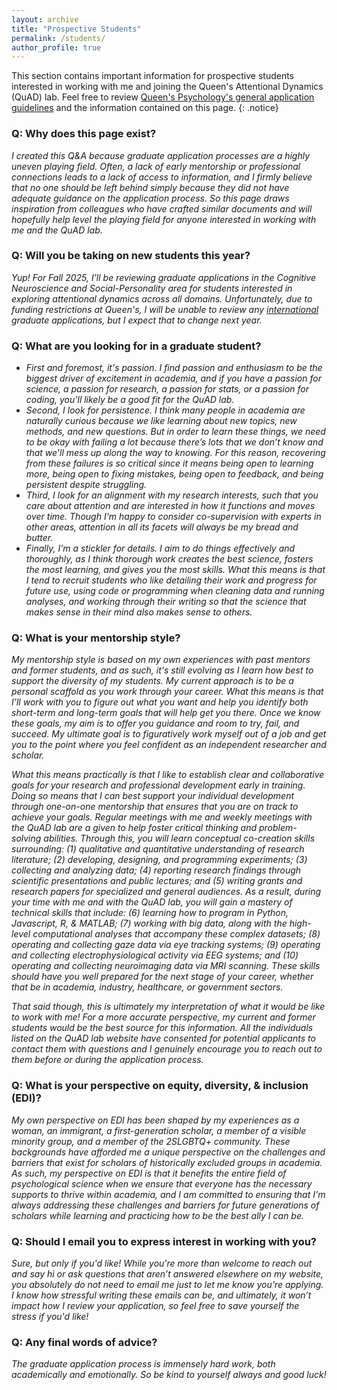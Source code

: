 ```yaml
---
layout: archive
title: "Prospective Students"
permalink: /students/
author_profile: true
---
```


This section contains important information for prospective students interested in working with me and joining the Queen's Attentional Dynamics (QuAD) lab. Feel free to review [Queen's Psychology's general application guidelines](https://www.queensu.ca/psychology/graduate-program/prospective-students/thinking-coming-queens-psychology) and the information contained on this page.
{: .notice}


### Q: Why does this page exist?
_I created this Q&A because graduate application processes are a highly uneven playing field. Often, a lack of early mentorship or professional connections leads to a lack of access to information, and I firmly believe that no one should be left behind simply because they did not have adequate guidance on the application process. So this page draws inspiration from colleagues who have crafted similar documents and will hopefully help level the playing field for anyone interested in working with me and the QuAD lab._


### Q: Will you be taking on new students this year?
_Yup! For Fall 2025, I'll be reviewing graduate applications in the Cognitive Neuroscience and Social-Personality area for students interested in exploring attentional dynamics across all domains. Unfortunately, due to funding restrictions at Queen's, I will be unable to review any <ins>international</ins> graduate applications, but I expect that to change next year._


### Q: What are you looking for in a graduate student?
* _First and foremost, it's passion. I find passion and enthusiasm to be the biggest driver of excitement in academia, and if you have a passion for science, a passion for research, a passion for stats, or a passion for coding, you'll likely be a good fit for the QuAD lab._
* _Second, I look for persistence. I think many people in academia are naturally curious because we like learning about new topics, new methods, and new questions. But in order to learn these things, we need to be okay with failing a lot because there’s lots that we don’t know and that we'll mess up along the way to knowing. For this reason, recovering from these failures is so critical since it means being open to learning more, being open to fixing mistakes, being open to feedback, and being persistent despite struggling._
* _Third, I look for an alignment with my research interests, such that you care about attention and are interested in how it functions and moves over time. Though I'm happy to consider co-supervision with experts in other areas, attention in all its facets will always be my bread and butter._
* _Finally, I'm a stickler for details. I aim to do things effectively and thoroughly, as I think thorough work creates the best science, fosters the most learning, and gives you the most skills. What this means is that I tend to recruit students who like detailing their work and progress for future use, using code or programming when cleaning data and running analyses, and working through their writing so that the science that makes sense in their mind also makes sense to others._


### Q: What is your mentorship style?
_My mentorship style is based on my own experiences with past mentors and former students, and as such, it's still evolving as I learn how best to support the diversity of my students. My current approach is to be a personal scaffold as you work through your career. What this means is that I’ll work with you to figure out what you want and help you identify both short-term and long-term goals that will help get you there. Once we know these goals, my aim is to offer you guidance and room to try, fail, and succeed. My ultimate goal is to figuratively work myself out of a job and get you to the point where you feel confident as an independent researcher and scholar._

_What this means practically is that I like to establish clear and collaborative goals for your research and professional development early in training. Doing so means that I can best support your individual development through one-on-one mentorship that ensures that you are on track to achieve your goals. Regular meetings with me and weekly meetings with the QuAD lab are a given to help foster critical thinking and problem-solving abilities. Through this, you will learn conceptual co-creation skills surrounding: (1) qualitative and quantitative understanding of research literature; (2) developing, designing, and programming experiments; (3) collecting and analyzing data; (4) reporting research findings through scientific presentations and public lectures; and (5) writing grants and research papers for specialized and general audiences. As a result, during your time with me and with the QuAD lab, you will gain a mastery of technical skills that include: (6) learning how to program in Python, Javascript, R, & MATLAB; (7) working with big data, along with the high-level computational analyses that accompany these complex datasets; (8) operating and collecting gaze data via eye tracking systems; (9) operating and collecting electrophysiological activity via EEG systems; and (10) operating and collecting neuroimaging data via MRI scanning. These skills should have you well prepared for the next stage of your career, whether that be in academia, industry, healthcare, or government sectors._

_That said though, this is ultimately my interpretation of what it would be like to work with me! For a more accurate perspective, my current and former students would be the best source for this information. All the individuals listed on the QuAD lab website have consented for potential applicants to contact them with questions and I genuinely encourage you to reach out to them before or during the application process._


### Q: What is your perspective on equity, diversity, & inclusion (EDI)?
_My own perspective on EDI has been shaped by my experiences as a woman, an immigrant, a first-generation scholar, a member of a visible minority group, and a member of the 2SLGBTQ+ community. These backgrounds have afforded me a unique perspective on the challenges and barriers that exist for scholars of historically excluded groups in academia. As such, my perspective on EDI is that it benefits the entire field of psychological science when we ensure that everyone has the necessary supports to thrive within academia, and I am committed to ensuring that I'm always addressing these challenges and barriers for future generations of scholars while learning and practicing how to be the best ally I can be._


### Q: Should I email you to express interest in working with you?
_Sure, but only if you'd like! While you're more than welcome to reach out and say hi or ask questions that aren’t answered elsewhere on my website, you absolutely do not need to email me just to let me know you’re applying. I know how stressful writing these emails can be, and ultimately, it won’t impact how I review your application, so feel free to save yourself the stress if you'd like!_


### Q: Any final words of advice?
_The graduate application process is immensely hard work, both academically and emotionally. So be kind to yourself always and good luck!_